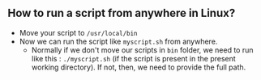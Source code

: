 ## How to run a script from anywhere in Linux?
- Move your script to `/usr/local/bin`
- Now we can run the script  like `myscript.sh` from anywhere.
	- Normally if we don't move our scripts in `bin` folder,  we need to run like this : `./myscript.sh` (if the script is present in the present working directory). If not, then, we need to provide the full path.